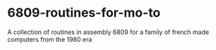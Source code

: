 # 6809-routines-for-mo-to
A collection of routines in assembly 6809 for a family of french made computers from the 1980 era
